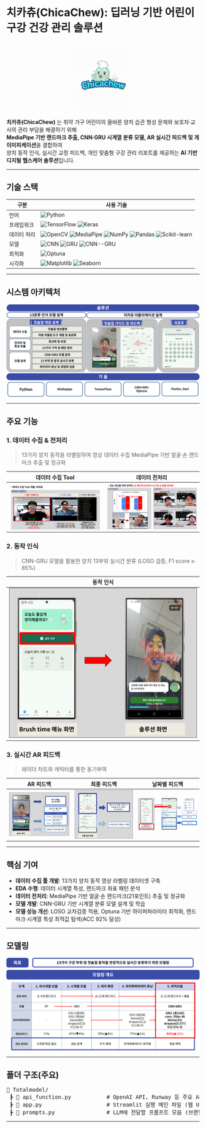 #  치카츄(ChicaChew): 딥러닝 기반 어린이 구강 건강 관리 솔루션 

<p align="center">
  <img src="images/logo.png" alt="LocalGrow Banner" width="150"/>
</p>

**치카츄(ChicaChew)** 는 취약 가구 어린이의 올바른 양치 습관 형성 문제와 보호자·교사의 관리 부담을 해결하기 위해  
**MediaPipe 기반 랜드마크 추출, CNN·GRU 시계열 분류 모델, AR 실시간 피드백 및 게이미피케이션**을 결합하여  
양치 동작 인식, 실시간 교정 피드백, 개인 맞춤형 구강 관리 리포트를 제공하는 **AI 기반 디지털 헬스케어 솔루션**입니다.
***

## 기술 스택


| 구분       | 사용 기술 |
|-----------|-----------|
| 언어       | ![Python](https://img.shields.io/badge/Python-3776AB?style=flat&logo=python&logoColor=white) |
| 프레임워크 | ![TensorFlow](https://img.shields.io/badge/TensorFlow-FF6F00?style=flat&logo=tensorflow&logoColor=white) ![Keras](https://img.shields.io/badge/Keras-D00000?style=flat&logo=keras&logoColor=white) |
| 데이터 처리 | ![OpenCV](https://img.shields.io/badge/OpenCV-27338e?style=flat&logo=opencv&logoColor=white) ![MediaPipe](https://img.shields.io/badge/MediaPipe-FF6F00?style=flat) ![NumPy](https://img.shields.io/badge/NumPy-013243?style=flat&logo=numpy&logoColor=white) ![Pandas](https://img.shields.io/badge/Pandas-150458?style=flat&logo=pandas&logoColor=white) ![Scikit-learn](https://img.shields.io/badge/scikit--learn-F7931E?style=flat&logo=scikitlearn&logoColor=white) |
| 모델       | ![CNN](https://img.shields.io/badge/CNN-000000?style=flat) ![GRU](https://img.shields.io/badge/GRU-8A2BE2?style=flat) ![CNN--GRU](https://img.shields.io/badge/CNN--GRU-4169E1?style=flat) |
| 최적화     | ![Optuna](https://img.shields.io/badge/Optuna-5A67D8?style=flat) |
| 시각화     | ![Matplotlib](https://img.shields.io/badge/Matplotlib-003B57?style=flat) ![Seaborn](https://img.shields.io/badge/Seaborn-0099CC?style=flat) |
***

## 시스템 아키텍처

![아키텍처](images/시스템아키텍처.png)
***

## 주요 기능

### 1. 데이터 수집 & 전처리
> 13가지 양치 동작을 라벨링하여 영상 데이터 수집
> MediaPipe 기반 얼굴·손 랜드마크 추출 및 정규화


| 데이터 수집 Tool | 데이터 전처리 | 
|--------|--------|
| <img src="images/데이터수집.png" width="300"/> |<img src="images/전처리.png" width="300"/> |



### 2. 동작 인식
> CNN-GRU 모델을 활용한 양치 13부위 실시간 분류 (LOSO 검증, F1 score ≈ 85%)

| **동작 인식** |
|-------------|
| <img src="images/양치동작분류.png" width="600"/> |



### 3. 실시간 AR 피드백
> 레이더 차트와 캐릭터를 통한 동기부여

| **AR 피드백** | **최종 피드백** | **날짜별 피드백** |
|-------------|-------------|-------------|
| <img src="images/양치피드백1.png" width="400"/> |  <img src="images/양치피드백2.png" width="400"/> |   <img src="images/양치피드백3.png" width="400"/> | 
***


## 핵심 기여
  - **데이터 수집 툴 개발**: 13가지 양치 동작 영상 라벨링 데이터셋 구축
  - **EDA 수행**: 데이터 시계열 특성, 랜드마크 좌표 패턴 분석
  - **데이터 전처리**: MediaPipe 기반 얼굴·손 랜드마크(21포인트) 추출 및 정규화
  - **모델 개발**: CNN-GRU 기반 시계열 분류 모델 설계 및 학습
  - **모델 성능 개선**: LOSO 교차검증 적용, Optuna 기반 하이퍼파라미터 최적화, 랜드마크·시계열 특성 최적값 탐색(ACC 92% 달성)
***

## 모델링
![모델링 전체 개요](images/모델링.png)
***

## 폴더 구조(주요)
<pre>
📂 Totalmodel/
 ┣ 📜 api_function.py           # OpenAI API, Runway 등 주요 API 호출 및 데이터 처리 함수 모듈
 ┣ 📜 app.py                    # Streamlit 실행 메인 파일 (웹 UI 구동)
 ┣ 📜 prompts.py                # LLM에 전달할 프롬프트 모음 (브랜딩 스토리, 콘텐츠 생성 등)
</pre>
***



